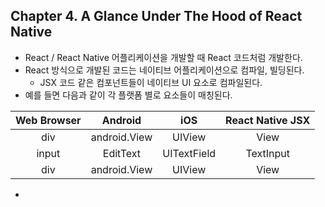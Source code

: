 
## Chapter 4. A Glance Under The Hood of React Native

* React / React Native 어플리케이션을 개발할 때 React 코드처럼 개발한다.
* React 방식으로 개발된 코드는 네이티브 어플리케이션으로 컴파일, 빌딩된다.
    * JSX 코드 같은 컴포넌트들이 네이티브 UI 요소로 컴파일된다.
* 예를 들면 다음과 같이 각 플랫폼 별로 요소들이 매칭된다.

| Web Browser | Android | iOS | React Native JSX |
|:-:|:-:|:-:|:-:|
| div | android.View | UIView | View |
| input | EditText | UITextField | TextInput |
| div | android.View | UIView | View |

* 
